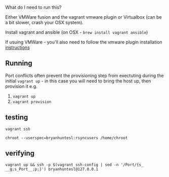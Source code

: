 What do I need to run this? 

Either VMWare fusion and the vagrant vmware plugin or Virtualbox (can be a bit slower, crash your OSX system).

Install vagrant and ansible (on OSX - `brew install vagrant ansible`) 

If usuing VMWare - you'll also need to follow the vmware plugin installation [instructions](https://www.vagrantup.com/docs/vmware/installation.html)

## Running

Port conflicts often prevent the provisioning step from exectuting during the initial `vagrant up` - in this case you will need to bring the host up, then provision it e.g. 

1. `vagrant up`
2. `vagrant provision`

## testing 

```
vagrant ssh
```

```
chroot --userspec=bryanhuntesl:rsyncusers /home/chroot 
```

## verifying 

```
vagrant up && ssh -p $(vagrant ssh-config | sed -n '/Port/{s_ __g;s_Port__;p;}') bryanhuntesl@127.0.0.1 
```
